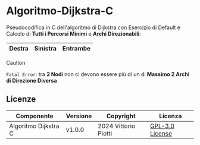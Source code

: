 # Algoritmo-Dijkstra-C
Pseudocodifica in C dell'algoritmo di Dijkstra con Esercizio di Default e Calcolo di **Tutti i Percorsi Minimi** e **Archi Direzionabili**:

|Destra|Sinistra|Entrambe|
|---|---|---|


> [!CAUTION] 
> `Fatal Error`: tra **2 Nodi** non ci devono essere più di un di **Massimo 2 Archi di Direzione Diversa**


## Licenze

| Componente         | Versione  | Copyright                         | Licenza                                                       |
|--------------------|-----------|-----------------------------------|---------------------------------------------------------------|
| Algoritmo Dijkstra C | v1.0.0    | 2024 Vittorio Piotti              | [GPL-3.0 License](https://github.com/vittorioPiotti/Algoritmo-Dijkstra-C/blob/main/LICENSE.md) |
